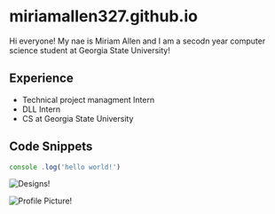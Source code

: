 # miriamallen327.github.io

Hi everyone! My nae is Miriam Allen and I am a secodn year computer science student at Georgia State University!

## Experience

- Technical project managment Intern 
- DLL Intern
- CS at Georgia State University

## Code Snippets 



```javascript 
console .log('hello world!')
```
<!--Here is a comment-->

<!--How to instert an image is by copying the image address and pasting in this part (https://i.pinimg.com/564x/a4/da/89/a4da89296fc5898bdf9acd4fcbb839a7.jpg "San Juan Mountains") -->

![Designs!](https://i.pinimg.com/564x/a4/da/89/a4da89296fc5898bdf9acd4fcbb839a7.jpg "San Juan Mountains")

<!--When you want to insert an image from your downloads, drag it to your explorer ( the 2 pages button on the left sidebar, then copy and paste the nem inbetween the parenthesis ORR use a backslash and your files will show)-->

<!--Rn, I just created a folder for my images using the folder icon in explorer-->


![Profile Picture!](Profile_picture.png)

